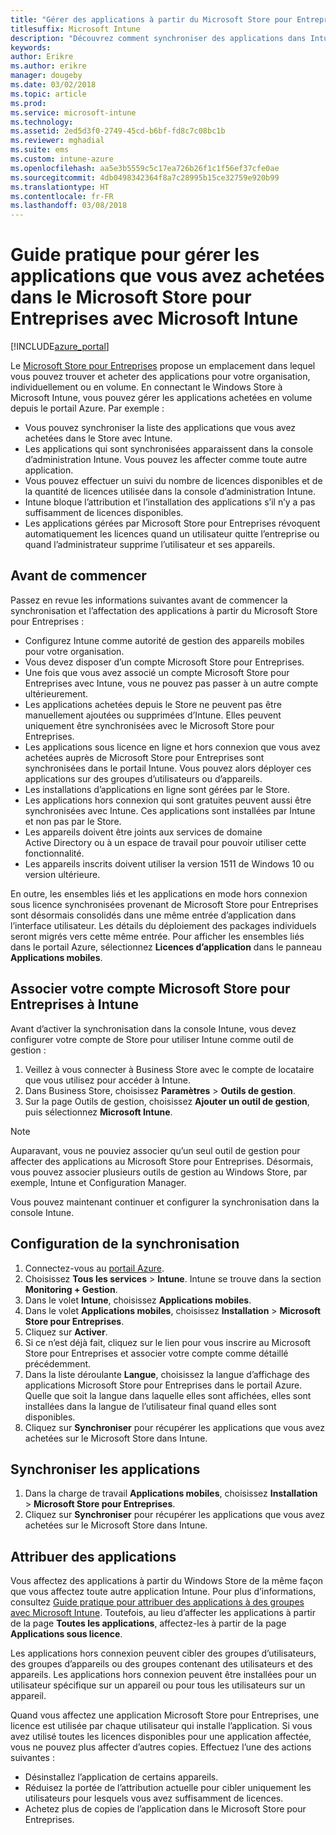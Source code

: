```yaml
---
title: "Gérer des applications à partir du Microsoft Store pour Entreprises"
titlesuffix: Microsoft Intune
description: "Découvrez comment synchroniser des applications dans Intune à partir de Microsoft Store pour Entreprises, puis assignez et suivez ces applications."
keywords: 
author: Erikre
ms.author: erikre
manager: dougeby
ms.date: 03/02/2018
ms.topic: article
ms.prod: 
ms.service: microsoft-intune
ms.technology: 
ms.assetid: 2ed5d3f0-2749-45cd-b6bf-fd8c7c08bc1b
ms.reviewer: mghadial
ms.suite: ems
ms.custom: intune-azure
ms.openlocfilehash: aa5e3b5559c5c17ea726b26f1c1f56ef37cfe0ae
ms.sourcegitcommit: 4db0498342364f8a7c28995b15ce32759e920b99
ms.translationtype: HT
ms.contentlocale: fr-FR
ms.lasthandoff: 03/08/2018
---
```

# <a name="how-to-manage-apps-you-purchased-from-the-microsoft-store-for-business-with-microsoft-intune"></a>Guide pratique pour gérer les applications que vous avez achetées dans le Microsoft Store pour Entreprises avec Microsoft Intune

[!INCLUDE[azure_portal](./includes/azure_portal.md)]


Le [Microsoft Store pour Entreprises](https://www.microsoft.com/business-store) propose un emplacement dans lequel vous pouvez trouver et acheter des applications pour votre organisation, individuellement ou en volume. En connectant le Windows Store à Microsoft Intune, vous pouvez gérer les applications achetées en volume depuis le portail Azure. Par exemple :
* Vous pouvez synchroniser la liste des applications que vous avez achetées dans le Store avec Intune.
* Les applications qui sont synchronisées apparaissent dans la console d’administration Intune. Vous pouvez les affecter comme toute autre application.
* Vous pouvez effectuer un suivi du nombre de licences disponibles et de la quantité de licences utilisée dans la console d’administration Intune.
* Intune bloque l’attribution et l’installation des applications s’il n’y a pas suffisamment de licences disponibles.
* Les applications gérées par Microsoft Store pour Entreprises révoquent automatiquement les licences quand un utilisateur quitte l’entreprise ou quand l’administrateur supprime l’utilisateur et ses appareils.

## <a name="before-you-start"></a>Avant de commencer

Passez en revue les informations suivantes avant de commencer la synchronisation et l’affectation des applications à partir du Microsoft Store pour Entreprises :

- Configurez Intune comme autorité de gestion des appareils mobiles pour votre organisation.
- Vous devez disposer d’un compte Microsoft Store pour Entreprises.
- Une fois que vous avez associé un compte Microsoft Store pour Entreprises avec Intune, vous ne pouvez pas passer à un autre compte ultérieurement.
- Les applications achetées depuis le Store ne peuvent pas être manuellement ajoutées ou supprimées d’Intune. Elles peuvent uniquement être synchronisées avec le Microsoft Store pour Entreprises.
- Les applications sous licence en ligne et hors connexion que vous avez achetées auprès de Microsoft Store pour Entreprises sont synchronisées dans le portail Intune. Vous pouvez alors déployer ces applications sur des groupes d’utilisateurs ou d’appareils. 
- Les installations d’applications en ligne sont gérées par le Store.
- Les applications hors connexion qui sont gratuites peuvent aussi être synchronisées avec Intune. Ces applications sont installées par Intune et non pas par le Store.
- Les appareils doivent être joints aux services de domaine Active Directory ou à un espace de travail pour pouvoir utiliser cette fonctionnalité.
- Les appareils inscrits doivent utiliser la version 1511 de Windows 10 ou version ultérieure.

En outre, les ensembles liés et les applications en mode hors connexion sous licence synchronisées provenant de Microsoft Store pour Entreprises sont désormais consolidés dans une même entrée d’application dans l’interface utilisateur. Les détails du déploiement des packages individuels seront migrés vers cette même entrée. Pour afficher les ensembles liés dans le portail Azure, sélectionnez **Licences d’application** dans le panneau **Applications mobiles**.

## <a name="associate-your-microsoft-store-for-business-account-with-intune"></a>Associer votre compte Microsoft Store pour Entreprises à Intune
Avant d’activer la synchronisation dans la console Intune, vous devez configurer votre compte de Store pour utiliser Intune comme outil de gestion :
1. Veillez à vous connecter à Business Store avec le compte de locataire que vous utilisez pour accéder à Intune.
2. Dans Business Store, choisissez **Paramètres** > **Outils de gestion**.
3. Sur la page Outils de gestion, choisissez **Ajouter un outil de gestion**, puis sélectionnez **Microsoft Intune**.

> [!NOTE]
> Auparavant, vous ne pouviez associer qu’un seul outil de gestion pour affecter des applications au Microsoft Store pour Entreprises. Désormais, vous pouvez associer plusieurs outils de gestion au Windows Store, par exemple, Intune et Configuration Manager.

Vous pouvez maintenant continuer et configurer la synchronisation dans la console Intune.

## <a name="configure-synchronization"></a>Configuration de la synchronisation

1. Connectez-vous au [portail Azure](https://portal.azure.com).
2. Choisissez **Tous les services** > **Intune**. Intune se trouve dans la section **Monitoring + Gestion**.
3. Dans le volet **Intune**, choisissez **Applications mobiles**.
1. Dans le volet **Applications mobiles**, choisissez **Installation** > **Microsoft Store pour Entreprises**.
2. Cliquez sur **Activer**.
3. Si ce n’est déjà fait, cliquez sur le lien pour vous inscrire au Microsoft Store pour Entreprises et associer votre compte comme détaillé précédemment.
5. Dans la liste déroulante **Langue**, choisissez la langue d’affichage des applications Microsoft Store pour Entreprises dans le portail Azure. Quelle que soit la langue dans laquelle elles sont affichées, elles sont installées dans la langue de l’utilisateur final quand elles sont disponibles.
6. Cliquez sur **Synchroniser** pour récupérer les applications que vous avez achetées sur le Microsoft Store dans Intune.

## <a name="synchronize-apps"></a>Synchroniser les applications

1. Dans la charge de travail **Applications mobiles**, choisissez **Installation** > **Microsoft Store pour Entreprises**.
2. Cliquez sur **Synchroniser** pour récupérer les applications que vous avez achetées sur le Microsoft Store dans Intune.

## <a name="assign-apps"></a>Attribuer des applications

Vous affectez des applications à partir du Windows Store de la même façon que vous affectez toute autre application Intune. Pour plus d’informations, consultez [Guide pratique pour attribuer des applications à des groupes avec Microsoft Intune](apps-deploy.md). Toutefois, au lieu d’affecter les applications à partir de la page **Toutes les applications**, affectez-les à partir de la page **Applications sous licence**.

Les applications hors connexion peuvent cibler des groupes d’utilisateurs, des groupes d’appareils ou des groupes contenant des utilisateurs et des appareils.
Les applications hors connexion peuvent être installées pour un utilisateur spécifique sur un appareil ou pour tous les utilisateurs sur un appareil. 


Quand vous affectez une application Microsoft Store pour Entreprises, une licence est utilisée par chaque utilisateur qui installe l’application. Si vous avez utilisé toutes les licences disponibles pour une application affectée, vous ne pouvez plus affecter d’autres copies. Effectuez l’une des actions suivantes :
* Désinstallez l’application de certains appareils.
* Réduisez la portée de l’attribution actuelle pour cibler uniquement les utilisateurs pour lesquels vous avez suffisamment de licences.
* Achetez plus de copies de l’application dans le Microsoft Store pour Entreprises.


